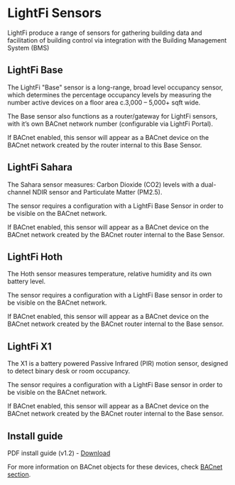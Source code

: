 # LightFi Sensors

LightFi produce a range of sensors for gathering building data and facilitation of building control via integration with the Building Management System (BMS)

## LightFi Base

The LightFi "Base" sensor is a long-range, broad level occupancy sensor, which determines the percentage occupancy levels by measuring the number active devices on a floor area c.3,000 – 5,000+ sqft wide.

The Base sensor also functions as a router/gateway for LightFi sensors, with it’s own BACnet network number (configurable via LightFi Portal).

If BACnet enabled, this sensor will appear as a BACnet device on the BACnet network created by the router internal to this Base Sensor.

## LightFi Sahara

The Sahara sensor measures: Carbon Dioxide (CO2) levels with a dual-channel NDIR sensor and Particulate Matter (PM2.5).

The sensor requires a configuration with a LightFi Base Sensor in order to be visible on the BACnet network.

If BACnet enabled, this sensor will appear as a BACnet device on the BACnet network created by the BACnet router internal to the Base Sensor.

## LightFi Hoth

The Hoth sensor measures temperature, relative humidity and its own battery level.

The sensor requires a configuration with a LightFi Base sensor in order to be visible on the BACnet network.

If BACnet enabled, this sensor will appear as a BACnet device on the BACnet network created by the BACnet router internal to the Base sensor.

## LightFi X1

The X1 is a battery powered Passive Infrared (PIR) motion sensor, designed to detect binary desk or room occupancy. 

The sensor requires a configuration with a LightFi Base sensor in order to be visible on the BACnet network.

If BACnet enabled, this sensor will appear as a BACnet device on the BACnet network created by the BACnet router internal to the Base sensor.


## Install guide

PDF install guide (v1.2) - [Download](https://nextcloud.lightfi.io/index.php/s/F7HNYyGYDXkd2P9/download/LightFi_system_install_guide_v1.2.pdf) 

For more information on BACnet objects for these devices, check [BACnet section](./BACnet.md).
